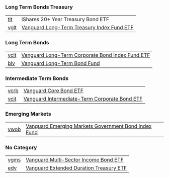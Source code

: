 

### Long Term Bonds Treasury

| | |
| - | - |
| [tlt](https://finance.yahoo.com/quote/TLT/) | iShares 20+ Year Treasury Bond ETF |
| [vglt](https://finance.yahoo.com/quote/VGLT/) | [Vanguard Long-Term Treasury Index Fund ETF](https://advisors.vanguard.com/investments/products/vglt/vanguard-long-term-treasury-etf) |

### Long Term Bonds

| | |
| - | - |
| [vclt](https://finance.yahoo.com/quote/VCLT/) | [Vanguard Long-Term Corporate Bond Index Fund ETF](https://investor.vanguard.com/investment-products/etfs/profile/vclt) |
| [blv](https://finance.yahoo.com/quote/BLV/) | [Vanguard Long-Term Bond Fund](https://investor.vanguard.com/investment-products/etfs/profile/blv) |

### Intermediate Term Bonds

| | |
| - | - |
| [vcrb](https://finance.yahoo.com/quote/VCRB/) | [Vanguard Core Bond ETF](https://investor.vanguard.com/investment-products/etfs/profile/vcrb) |
| [vcit](https://finance.yahoo.com/quote/VCIT/) | [Vanguard Intermediate-Term Corporate Bond ETF](https://investor.vanguard.com/investment-products/etfs/profile/vcit) |

### Emerging Markets
| | |
| - | - |
| [vwob](https://finance.yahoo.com/quote/VWOB/) | [Vanguard Emerging Markets Government Bond Index Fund](https://investor.vanguard.com/investment-products/etfs/profile/vwob) |

### No Category

| | |
| - | - |
| [vgms](https://finance.yahoo.com/quote/VGMS/) | [Vanguard Multi-Sector Income Bond ETF](https://investor.vanguard.com/investment-products/etfs/profile/vgms) |
| [edv](https://finance.yahoo.com/quote/EDV/) | [Vanguard Extended Duration Treasury ETF](https://investor.vanguard.com/investment-products/etfs/profile/edv)
